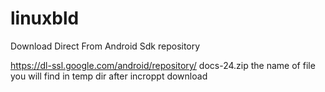 # linuxbld

Download Direct From Android Sdk repository

https://dl-ssl.google.com/android/repository/  docs-24.zip
the name of file you will find in temp dir after incroppt download
